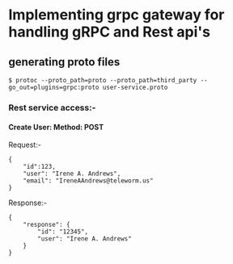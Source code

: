 # Implementing grpc gateway for handling gRPC and Rest api's

## generating proto files
```
$ protoc --proto_path=proto --proto_path=third_party --go_out=plugins=grpc:proto user-service.proto
```

### Rest service access:-

#### Create User: Method: POST
Request:-
```
{
    "id":123,
    "user": "Irene A. Andrews",
    "email": "IreneAAndrews@teleworm.us"
}
```
Response:-
```
{
    "response": {
        "id": "12345",
        "user": "Irene A. Andrews"
    }
}
```
